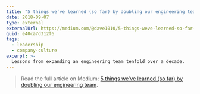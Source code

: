 ```yaml
---
title: "5 things we’ve learned (so far) by doubling our engineering team"
date: 2018-09-07
type: external
externalUrl: https://medium.com/@dave1010/5-things-weve-learned-so-far-by-doubling-our-engineering-team-e40ca7d312f6
guid: e40ca7d312f6
tags:
  - leadership
  - company-culture
excerpt: >-
  Lessons from expanding an engineering team tenfold over a decade.
---
```


> Read the full article on Medium: [5 things we’ve learned (so far) by doubling our engineering team](https://medium.com/@dave1010/5-things-weve-learned-so-far-by-doubling-our-engineering-team-e40ca7d312f6).
